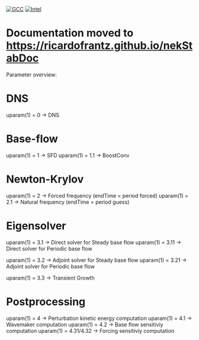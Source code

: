 [![GCC](https://github.com/ricardofrantz/nekStab/actions/workflows/gcc.yml/badge.svg?branch=master)](https://github.com/ricardofrantz/nekStab/actions/workflows/gcc.yml)
[![Intel](https://github.com/ricardofrantz/nekStab/actions/workflows/intel.yml/badge.svg?branch=master)](https://github.com/ricardofrantz/nekStab/actions/workflows/intel.yml)

# Documentation moved to https://ricardofrantz.github.io/nekStabDoc

Parameter overview:

# DNS
uparam(1) = 0 -> DNS

# Base-flow

uparam(1) = 1   -> SFD
uparam(1) = 1.1 -> BoostConv

# Newton-Krylov

uparam(1) = 2   -> Forced frequency (endTime = period forced)
uparam(1) = 2.1 -> Natural frequency (endTime = period guess)

# Eigensolver

uparam(1) = 3.1  -> Direct solver for Steady base flow
uparam(1) = 3.11 -> Direct solver for Periodic base flow

uparam(1) = 3.2  -> Adjoint solver for Steady base flow
uparam(1) = 3.21 -> Adjoint solver for Periodic base flow

uparam(1) = 3.3  -> Transient Growth

# Postprocessing
uparam(1) = 4          -> Perturbation kinetic energy computation
uparam(1) = 4.1        -> Wavemaker computation
uparam(1) = 4.2        -> Base flow sensitiviy computation
uparam(1) = 4.31/4.32  -> Forcing sensitiviy computation

